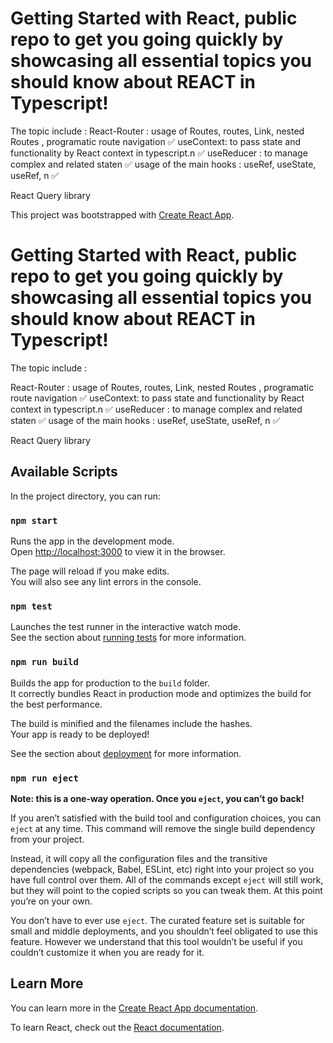 # Getting Started with React, public repo to get you going quickly by showcasing all essential topics you should know about REACT in Typescript!

The topic include :
React-Router : usage of Routes, routes, Link, nested Routes , programatic route navigation ✅
useContext: to pass state and functionality by React context in typescript.n ✅
useReducer : to manage complex and related staten ✅
usage of the main hooks : useRef, useState, useRef, n ✅

React Query library 






This project was bootstrapped with [Create React App](https://github.com/facebook/create-react-app).
# Getting Started with React, public repo to get you going quickly by showcasing all essential topics you should know about REACT in Typescript!

The topic include :

React-Router : usage of Routes, routes, Link, nested Routes , programatic route navigation ✅
useContext: to pass state and functionality by React context in typescript.n ✅
useReducer : to manage complex and related staten ✅
usage of the main hooks : useRef, useState, useRef, n ✅

React Query library 






## Available Scripts

In the project directory, you can run:

### `npm start`

Runs the app in the development mode.\
Open [http://localhost:3000](http://localhost:3000) to view it in the browser.

The page will reload if you make edits.\
You will also see any lint errors in the console.

### `npm test`

Launches the test runner in the interactive watch mode.\
See the section about [running tests](https://facebook.github.io/create-react-app/docs/running-tests) for more information.

### `npm run build`

Builds the app for production to the `build` folder.\
It correctly bundles React in production mode and optimizes the build for the best performance.

The build is minified and the filenames include the hashes.\
Your app is ready to be deployed!

See the section about [deployment](https://facebook.github.io/create-react-app/docs/deployment) for more information.

### `npm run eject`

**Note: this is a one-way operation. Once you `eject`, you can’t go back!**

If you aren’t satisfied with the build tool and configuration choices, you can `eject` at any time. This command will remove the single build dependency from your project.

Instead, it will copy all the configuration files and the transitive dependencies (webpack, Babel, ESLint, etc) right into your project so you have full control over them. All of the commands except `eject` will still work, but they will point to the copied scripts so you can tweak them. At this point you’re on your own.

You don’t have to ever use `eject`. The curated feature set is suitable for small and middle deployments, and you shouldn’t feel obligated to use this feature. However we understand that this tool wouldn’t be useful if you couldn’t customize it when you are ready for it.

## Learn More

You can learn more in the [Create React App documentation](https://facebook.github.io/create-react-app/docs/getting-started).

To learn React, check out the [React documentation](https://reactjs.org/).
